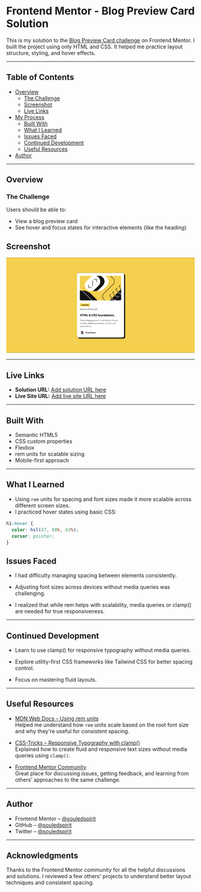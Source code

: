 # Frontend Mentor - Blog Preview Card Solution

This is my solution to the [Blog Preview Card challenge](https://www.frontendmentor.io/challenges/blog-preview-card-ckPaj01IcS) on Frontend Mentor. I built the project using only HTML and CSS. It helped me practice layout structure, styling, and hover effects.

---

## Table of Contents

- [Overview](#overview)
  - [The Challenge](#the-challenge)
  - [Screenshot](#screenshot)
  - [Live Links](#live-links)
- [My Process](#my-process)
  - [Built With](#built-with)
  - [What I Learned](#what-i-learned)
  - [Issues Faced](#issues-faced)
  - [Continued Development](#continued-development)
  - [Useful Resources](#useful-resources)
- [Author](#author)

---

## Overview

### The Challenge

Users should be able to:

- View a blog preview card
- See hover and focus states for interactive elements (like the heading)

## Screenshot

![Screenshot](./screenshot.png)

---

## Live Links

- **Solution URL:** [Add solution URL here](https://your-solution-url.com)
- **Live Site URL:** [Add live site URL here](https://your-live-site-url.com)

---

## Built With

- Semantic HTML5
- CSS custom properties
- Flexbox
- rem units for scalable sizing
- Mobile-first approach

---

## What I Learned

- Using `rem` units for spacing and font sizes made it more scalable across different screen sizes.
- I practiced hover states using basic CSS:

```css
h1:hover {
  color: hsl(47, 88%, 63%);
  cursor: pointer;
}
```

## Issues Faced

- I had difficulty managing spacing between elements consistently.

- Adjusting font sizes across devices without media queries was challenging.

- I realized that while rem helps with scalability, media queries or clamp() are needed for true responsiveness.

---

## Continued Development

- Learn to use clamp() for responsive typography without media queries.

- Explore utility-first CSS frameworks like Tailwind CSS for better spacing control.

- Focus on mastering fluid layouts.

---

## Useful Resources

- [MDN Web Docs – Using rem units](https://developer.mozilla.org/en-US/docs/Web/CSS/font-size#values)  
  Helped me understand how `rem` units scale based on the root font size and why they're useful for consistent spacing.

- [CSS-Tricks – Responsive Typography with clamp()](https://css-tricks.com/using-calc-to-create-more-dynamic-layouts/)  
  Explained how to create fluid and responsive text sizes without media queries using `clamp()`.

- [Frontend Mentor Community](https://www.frontendmentor.io/community)  
  Great place for discussing issues, getting feedback, and learning from others’ approaches to the same challenge.

---

## Author

- Frontend Mentor – [@souledspirit](https://www.frontendmentor.io/profile/souledspirit)
- GitHub – [@souledspirit](https://github.com/souledspirit)
- Twitter – [@souledspirit](https://twitter.com/souledspirit)

---

## Acknowledgments

Thanks to the Frontend Mentor community for all the helpful discussions and solutions. I reviewed a few others' projects to understand better layout techniques and consistent spacing.
